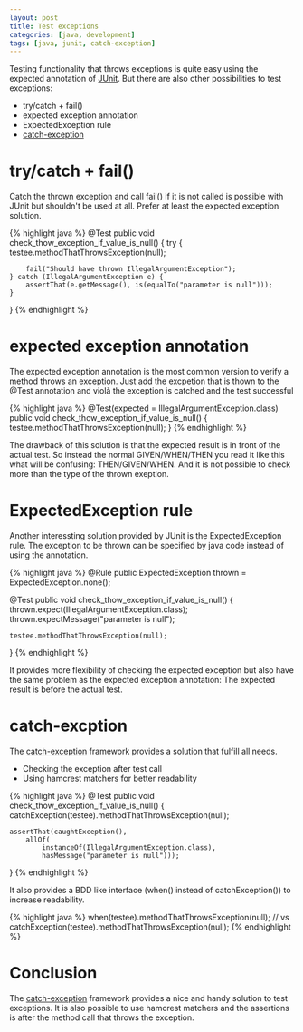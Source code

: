 ```yaml
---
layout: post
title: Test exceptions
categories: [java, development]
tags: [java, junit, catch-exception]
---
```


Testing functionality that throws exceptions is quite easy using the expected annotation of [JUnit](https://github.com/junit-team/junit/wiki). But there are also other possibilities to test exceptions:

  * try/catch + fail()
  * expected exception annotation
  * ExpectedException rule
  * [catch-exception](https://github.com/Codearte/catch-exception)

# try/catch + fail()

Catch the thrown exception and call fail() if it is not called is possible with JUnit but shouldn't be used at all. Prefer at least the expected exception solution.

{% highlight java %}
@Test
public void check_thow_exception_if_value_is_null() {
    try {
        testee.methodThatThrowsException(null);

        fail("Should have thrown IllegalArgumentException");
    } catch (IllegalArgumentException e) {
        assertThat(e.getMessage(), is(equalTo("parameter is null")));
    }
}
{% endhighlight %}

# expected exception annotation

The expected exception annotation is the most common version to verify a method throws an exception. Just add the excpetion that is thown to the @Test annotation and violà the exception is catched and the test successful

{% highlight java %}
@Test(expected = IllegalArgumentException.class)
public void check_thow_exception_if_value_is_null() {
    testee.methodThatThrowsException(null);
}
{% endhighlight %}

The drawback of this solution is that the expected result is in front of the actual test. So instead the normal GIVEN/WHEN/THEN you read it like this what will be confusing: THEN/GIVEN/WHEN. And it is not possible to check more than the type of the thrown exeption.

# ExpectedException rule

Another interessting solution provided by JUnit is the ExpectedException rule. The exception to be thrown can be specified by java code instead of using the annotation.

{% highlight java %}
@Rule
public ExpectedException thrown = ExpectedException.none();

@Test
public void check_thow_exception_if_value_is_null() {
    thrown.expect(IllegalArgumentException.class);
    thrown.expectMessage("parameter is null");

    testee.methodThatThrowsException(null);
}
{% endhighlight %}

 It provides more flexibility of checking the expected exception but also have the same problem as the expected exception annotation: The expected result is before the actual test.

# catch-excption

The [catch-exception](https://github.com/Codearte/catch-exception) framework provides a solution that fulfill all needs.

  * Checking the exception after test call
  * Using hamcrest matchers for better readability

{% highlight java %}
@Test
public void check_thow_exception_if_value_is_null() {
    catchException(testee).methodThatThrowsException(null);

    assertThat(caughtException(),
        allOf(
            instanceOf(IllegalArgumentException.class),
            hasMessage("parameter is null")));
}
{% endhighlight %}

It also provides a BDD like interface (when() instead of catchException()) to increase readability.

{% highlight java %}
when(testee).methodThatThrowsException(null);
// vs
catchException(testee).methodThatThrowsException(null);
{% endhighlight %}

# Conclusion

The [catch-exception](https://github.com/Codearte/catch-exception) framework provides a nice and handy solution to test exceptions. It is also possible to use hamcrest matchers and the assertions is after the method call that throws the exception.
